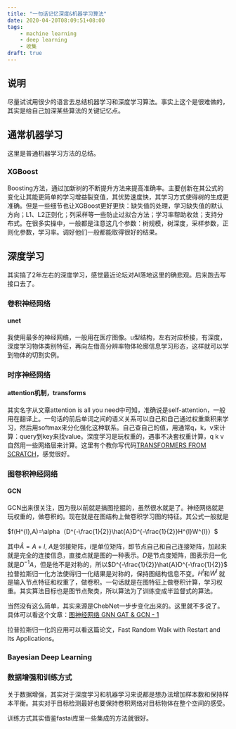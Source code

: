 ```yaml
---
title: "一句话记忆深度&机器学习算法"
date: 2020-04-20T08:09:51+08:00
tags:
    - machine learning
    - deep learning
    - 收集
draft: true
---
```


## 说明
尽量试试用很少的语言去总结机器学习和深度学习算法。事实上这个是很难做的，其实是给自己加深某些算法的关键记忆点。

## 通常机器学习
这里是普通机器学习方法的总结。

### XGBoost
Boosting方法，通过加新树的不断提升方法来提高准确率。主要创新在其公式的变化让其能更简单的学习增益裂变值，其优势速度快，其学习方式使得树的生成更准确。但是一些细节也让XGBoost更好更快：缺失值的处理，学习缺失值的默认方向；L1、L2正则化；列采样等一些防止过拟合方法；学习率帮助收敛；支持分布式。在很多实操中，一般都是注意这几个参数：树规模，树深度，采样参数，正则化参数，学习率。调好他们一般都能取得很好的结果。

## 深度学习
其实搞了2年左右的深度学习，感觉最近论坛对AI落地这里的确悲观。后来跑去写接口去了。

### 卷积神经网络

#### unet
我使用最多的神经网络，一般用在医疗图像。u型结构，左右对应桥接，有深度，深度学习物体类别特征，再向左借高分辨率物体轮廓信息学习形态，这样就可以学到物体的切割实例。

### 时序神经网络

#### attention机制，transforms
其实名字从文章attention is all you need中可知，准确说是self-attention，一般用在翻译上。一句话的前后单词之间的语义关系可以自己和自己通过权重乘积来学习，然后用softmax来分化强化这种联系。自己查自己的值，用通常q，k，v来计算：query到key来找value。深度学习是玩权重的，遇事不决套权重计算，q k v自然用一些网络层来计算。这里有个教你写代码[TRANSFORMERS FROM SCRATCH](http://www.peterbloem.nl/blog/transformers)，感觉很好。

### 图卷积神经网络

#### GCN

GCN出来很关注，因为我以前就是搞图挖掘的，虽然很水就是了。神经网络就是玩权重的，做卷积的。现在就是在图结构上做卷积学习图的特征。其公式一般就是

$f(H^{l},A)=\alpha（D^{-\frac{1}{2}}\hat{A}D^{-\frac{1}{2}}H^{l}W^{l}）$

其中$\hat{A}=A+I$, $A$是邻接矩阵，$I$是单位矩阵，即节点自己和自己连接矩阵，加起来就是完全的连接信息，直接点就是图的一种表示。$D$是节点度矩阵，图表示归一化就是$D^{-1}A$，但是他不是对称的，所以$D^{-\frac{1}{2}}\hat{A}D^{-\frac{1}{2}}$ 拉普拉斯归一化方法使得归一化结果是对称的，保持图结构信息不变。$H^{l}$和$W^{l}$ 就是输入节点特征和权重了，做卷积。一句话就是在图特征上做卷积计算，学习权重。其实算法目标也是图节点聚类，所以算法为了训练变成半监督式的算法。

当然没有这么简单，其实来源是ChebNet一步步变化出来的。这里就不多说了。具体可以看这个文章：[图神经网络 GNN GAT & GCN - 1](https://zhuanlan.zhihu.com/p/133282394)

拉普拉斯归一化的应用可以看这篇论文，Fast Random Walk with Restart and Its Applications。

### Bayesian Deep Learning


### 数据增强和训练方式
关于数据增强，其实对于深度学习和机器学习来说都是想办法增加样本数和保持样本平衡。其实对于目标检测最好也要保持卷积网络对目标物体在整个空间的感受。

训练方式其实借鉴fastai库里一些集成的方法就很好。

<script type="text/javascript" async src="//cdn.mathjax.org/mathjax/latest/MathJax.js?config=TeX-MML-AM_CHTML">
</script>
<script type="text/x-mathjax-config">
  MathJax.Hub.Config({tex2jax: {inlineMath: [['$','$'], ['\\(','\\)']]}});
</script>